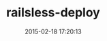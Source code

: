 ---
layout: post
title:  "railsless-deploy"
repo:   "leehambley/railsless-deploy"
date:   2015-02-18 17:20:13
gemurl: http://github.com/leehambley/railsless-deploy/
---